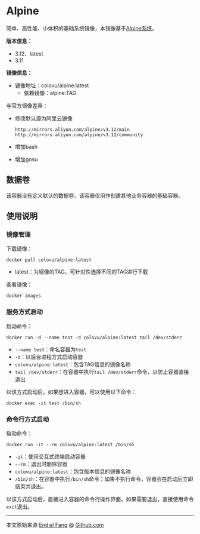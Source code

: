 # Alpine

简单、高性能、小体积的基础系统镜像，本镜像基于[Alpine系统](http://www.alpinelinux.org)。



**版本信息：**

- 3.12、latest
- 3.11



**镜像信息：**

* 镜像地址：colovu/alpine:latest
  * 依赖镜像：alpine:TAG



与官方镜像差异：

- 修改默认源为阿里云镜像

  ```shell
  http://mirrors.aliyun.com/alpine/v3.12/main
  http://mirrors.aliyun.com/alpine/v3.12/community
  ```

- 增加bash

- 增加gosu




## 数据卷

该容器没有定义默认的数据卷。该容器仅用作创建其他业务容器的基础容器。



## 使用说明

### 镜像管理

下载镜像：

```shell
docker pull colovu/alpine:latest
```

- latest：为镜像的TAG，可针对性选择不同的TAG进行下载



查看镜像：

```shell
docker images
```



### 服务方式启动

启动命令：

```shell
docker run -d --name test -d colovu/alpine:latest tail /dev/stderr
```

- `--name test`：命名容器为`test`
- `-d`：以后台进程方式启动容器
- `colovu/alpine:latest`：包含TAG信息的镜像名称
- `tail /dev/stderr`：在容器中执行`tail /dev/stderr`命令，以防止容器直接退出



以该方式启动后，如果想进入容器，可以使用以下命令：

```shell
docker exec -it test /bin/sh
```



### 命令行方式启动

启动命令：

```shell
docker run -it --rm colovu/alpine:latest /bin/sh
```

- `-it`：使用交互式终端启动容器
- `--rm`：退出时删除容器
- `colovu/alpine:latest`：包含版本信息的镜像名称
- `/bin/sh`：在容器中执行`/bin/sh`命令；如果不执行命令，容器会在启动后立即结束并退出。

以该方式启动后，直接进入容器的命令行操作界面。如果需要退出，直接使用命令`exit`退出。



----

本文原始来源 [Endial Fang](https://github.com/colovu) @ [Github.com](https://github.com)

